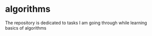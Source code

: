 # algorithms
The repository is dedicated to tasks I am going through while learning basics of algorithms
